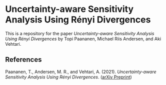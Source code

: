 # Uncertainty-aware Sensitivity Analysis Using Rényi Divergences

This is a repository for the paper *Uncertainty-aware Sensitivity Analysis Using Rényi Divergences* by Topi Paananen, Michael Riis Andersen, and Aki Vehtari.

## References

Paananen, T., Andersen, M. R., and Vehtari, A. (2021). *Uncertainty-aware Sensitivity Analysis Using Rényi Divergences*. ([arXiv Preprint](https://arxiv.org/abs/1910.07942))
